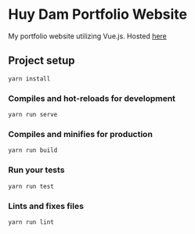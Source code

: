 # Huy Dam Portfolio Website

My portfolio website utilizing Vue.js. 
Hosted [here](http://huydam.com/) 

## Project setup

```
yarn install
```

### Compiles and hot-reloads for development

```
yarn run serve
```

### Compiles and minifies for production

```
yarn run build
```

### Run your tests

```
yarn run test
```

### Lints and fixes files

```
yarn run lint
```
